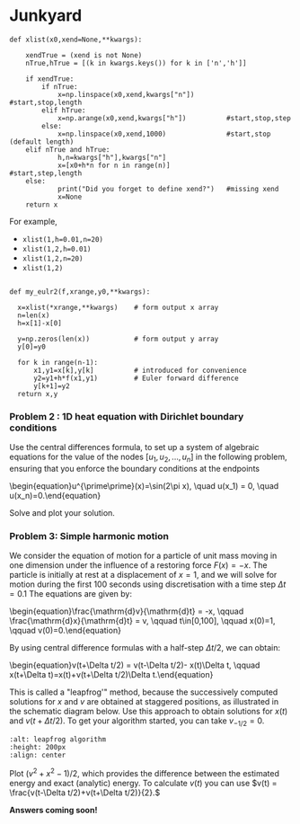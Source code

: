 # Junkyard

```{code-cell} ipython3
def xlist(x0,xend=None,**kwargs):

    xendTrue = (xend is not None)
    nTrue,hTrue = [(k in kwargs.keys()) for k in ['n','h']]

    if xendTrue:
        if nTrue:
            x=np.linspace(x0,xend,kwargs["n"])        #start,stop,length
        elif hTrue:
            x=np.arange(x0,xend,kwargs["h"])          #start,stop,step
        else:
            x=np.linspace(x0,xend,1000)               #start,stop (default length)
    elif nTrue and hTrue:
            h,n=kwargs["h"],kwargs["n"]
            x=[x0+h*n for n in range(n)]              #start,step,length
    else:
            print("Did you forget to define xend?")   #missing xend
            x=None
    return x
```

For example,

* `xlist(1,h=0.01,n=20)`
* `xlist(1,2,h=0.01)`
* `xlist(1,2,n=20)`
* `xlist(1,2)`

```{code-cell} ipython3

def my_eulr2(f,xrange,y0,**kwargs):

  x=xlist(*xrange,**kwargs)    # form output x array
  n=len(x)
  h=x[1]-x[0]

  y=np.zeros(len(x))           # form output y array
  y[0]=y0

  for k in range(n-1):
      x1,y1=x[k],y[k]          # introduced for convenience
      y2=y1+h*f(x1,y1)         # Euler forward difference
      y[k+1]=y2
  return x,y
```


### Problem 2 : 1D heat equation with Dirichlet boundary conditions
Use the central differences formula, to set up a system of algebraic equations for the value of the nodes $[u_1,u_2,...,u_n]$ in the following problem, ensuring that you enforce the boundary conditions at the endpoints

\begin{equation}u^{\prime\prime}(x)=\sin(2\pi x), \quad u(x_1) = 0, \quad u(x_n)=0.\end{equation}

Solve and plot your solution.


### Problem 3: Simple harmonic motion
We consider the equation of motion for a particle of unit mass moving in one dimension under the influence of a restoring force $F(x)=-x$. The particle is initially at rest at a displacement of $x=1$, and we will solve for motion during the first 100 seconds using discretisation with a time step $\Delta t =0.1$
The equations are given by:

\begin{equation}\frac{\mathrm{d}v}{\mathrm{d}t} = -x, \qquad \frac{\mathrm{d}x}{\mathrm{d}t} = v, \qquad t\in[0,100], \qquad x(0)=1, \qquad v(0)=0.\end{equation}

By using central difference formulas with a half-step $\Delta t/2$, we can obtain:

\begin{equation}v(t+\Delta t/2) = v(t-\Delta t/2)- x(t)\Delta t, \qquad x(t+\Delta t)=x(t)+v(t+\Delta t/2)\Delta t.\end{equation}

This is called a "leapfrog'" method, because the successively computed solutions for $x$ and $v$ are obtained at staggered positions, as illustrated in the schematic diagram below. Use this approach to obtain solutions for $x(t)$ and $v(t+\Delta t/2)$. To get your algorithm started, you can take $v_{-1/2}=0$.

```{image} images/leapfrog.png
:alt: leapfrog algorithm
:height: 200px
:align: center
```

Plot $(v^2+x^2-1)/2$, which provides the difference between the estimated energy and exact (analytic) energy. To calculate $v(t)$ you can use $v(t) = \frac{v(t-\Delta t/2)+v(t+\Delta t/2)}{2}.$

**Answers coming soon!**

